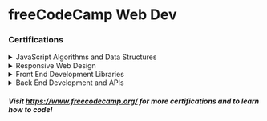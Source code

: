 # freeCodeCamp Web Dev
### Certifications

<details>
<summary>JavaScript Algorithms and Data Structures</summary>

<br>

- [Basic JavaScript](./javascript/javascript/) (113/113)
- [ES6](./javascript/ES6/) (29/29)
- [Regular Expressions](./javascript/Regex/) (33/33)
- [Debugging](./javascript/Debug/) (12/12)
- [Basic Data Structures](./javascript/Data-Structures/) (20/20)
- [Basic Algorithm Scripting](./javascript/Algorithm-Scripting/Basic/) (16/16)
- [Object Oriented Programming](./javascript/OOP/) (26/26)
- [Functional Programming](./javascript/FP/) (24/24)
- [Intermediate Algorithm Scripting](./javascript/Algorithm-Scripting/Intermediate/) (19/21)
- [JavaScript Algorithms and Data Structures Projects](./javascript/Projects/) (0/5)
</details>

<details>
<summary>Responsive Web Design</summary>

<br>

- Basic HTML and HTML5 (0/28)
- Basic CSS (0/44)
- Applied Visual Design (0/52)
- Applied Accessibility (0/22)
- Responsive Web Design Principles (0/4)
- CSS Flexbox (0/17)
- CSS Grid (0/22)
- Responsive Web Design Projects (0/5)
</details>

<details>
<summary>Front End Development Libraries</summary>

<br>

- Bootstrap (0/31)
- jQuery (0/18)
- SASS (0/9)
- React (0/47)
- Redux (0/17)
- React and Redux (0/10)
- Front End Development Libraries Projects (0/5)
</details>

<details>
<summary>Back End Development and APIs</summary>

<br>

- Managing Packages with NPM (0/10)
- Basic Node and Express (0/12)
- MongoDB and Mongoose (0/12)
- Back End Development and APIs Projects (0/5)
</details>

##### Visit https://www.freecodecamp.org/ for more certifications and to learn how to code!